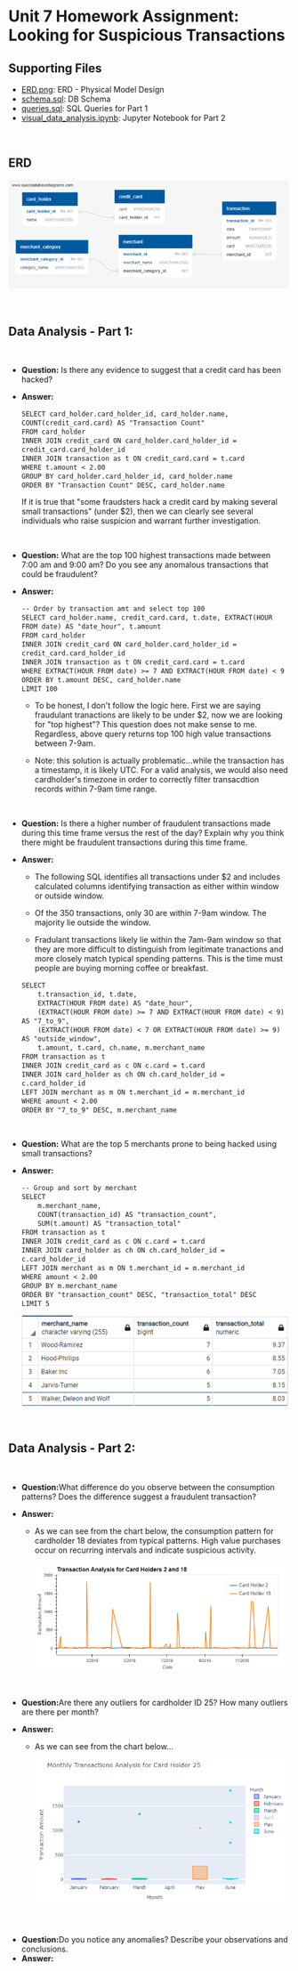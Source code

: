 # Unit 7 Homework Assignment: Looking for Suspicious Transactions

## Supporting Files
* [ERD.png](./ERD.png): ERD - Physical Model Design
* [schema.sql](./schema.sql): DB Schema
* [queries.sql](./queries.sql): SQL Queries for Part 1
* [visual_data_analysis.ipynb](./visual_data_analysis.ipynb): Jupyter Notebook for Part 2

<br>

## ERD

![Top 5 merchants](ERD.png)

<br>

## Data Analysis - Part 1:

<br>

* <strong>Question:</strong> Is there any evidence to suggest that a credit card has been hacked?
* <strong>Answer:</strong>

    ```
    SELECT card_holder.card_holder_id, card_holder.name, COUNT(credit_card.card) AS "Transaction Count"
    FROM card_holder
    INNER JOIN credit_card ON card_holder.card_holder_id = credit_card.card_holder_id
    INNER JOIN transaction as t ON credit_card.card = t.card
    WHERE t.amount < 2.00
    GROUP BY card_holder.card_holder_id, card_holder.name
    ORDER BY "Transaction Count" DESC, card_holder.name
    ```

    If it is true that "some fraudsters hack a credit card by making several small transactions" (under $2), then we can clearly see several individuals who raise suspicion and warrant further investigation.

<br>

* <strong>Question:</strong> What are the top 100 highest transactions made between 7:00 am and 9:00 am? Do you see any anomalous transactions that could be fraudulent?
* <strong>Answer:</strong>

    ```
    -- Order by transaction amt and select top 100
    SELECT card_holder.name, credit_card.card, t.date, EXTRACT(HOUR FROM date) AS "date_hour", t.amount
    FROM card_holder
    INNER JOIN credit_card ON card_holder.card_holder_id = credit_card.card_holder_id
    INNER JOIN transaction as t ON credit_card.card = t.card
    WHERE EXTRACT(HOUR FROM date) >= 7 AND EXTRACT(HOUR FROM date) < 9
    ORDER BY t.amount DESC, card_holder.name
    LIMIT 100
    ```

    * To be honest, I don't follow the logic here. First we are saying fraudulant tranactions are likely to be under $2, now we are looking for "top highest"? This question does not make sense to me. Regardless, above query returns top 100 high value transactions between 7-9am.

    * Note: this solution is actually problematic...while the transaction has a timestamp, it is likely UTC. For a valid analysis, we would also need cardholder's timezone in order to correctly filter transacdtion records within 7-9am time range.


<br>

* <strong>Question:</strong> Is there a higher number of fraudulent transactions made during this time frame versus the rest of the day? Explain why you think there might be fraudulent transactions during this time frame.
* <strong>Answer:</strong>

    * The following SQL identifies all transactions under $2 and includes calculated columns identifying transaction as either within window or outside window.

    * Of the 350 transactions, only 30 are within 7-9am window. The majority lie outside the window.

    * Fradulant transactions likely lie within the 7am-9am window so that they are more difficult to distinguish from legitimate tranactions and more closely match typical spending patterns. This is the time must people are buying morning coffee or breakfast.

    ```
    SELECT 
        t.transaction_id, t.date, 
        EXTRACT(HOUR FROM date) AS "date_hour", 
        (EXTRACT(HOUR FROM date) >= 7 AND EXTRACT(HOUR FROM date) < 9) AS "7_to_9",
        (EXTRACT(HOUR FROM date) < 7 OR EXTRACT(HOUR FROM date) >= 9) AS "outside_window",
        t.amount, t.card, ch.name, m.merchant_name	
    FROM transaction as t
    INNER JOIN credit_card as c ON c.card = t.card
    INNER JOIN card_holder as ch ON ch.card_holder_id = c.card_holder_id
    LEFT JOIN merchant as m ON t.merchant_id = m.merchant_id
    WHERE amount < 2.00
    ORDER BY "7_to_9" DESC, m.merchant_name
    ```
<br>

* <strong>Question:</strong> What are the top 5 merchants prone to being hacked using small transactions?
* <strong>Answer:</strong>

    ```
    -- Group and sort by merchant
    SELECT 
        m.merchant_name, 
        COUNT(transaction_id) AS "transaction_count", 
        SUM(t.amount) AS "transaction_total"
    FROM transaction as t
    INNER JOIN credit_card as c ON c.card = t.card
    INNER JOIN card_holder as ch ON ch.card_holder_id = c.card_holder_id
    LEFT JOIN merchant as m ON t.merchant_id = m.merchant_id
    WHERE amount < 2.00
    GROUP BY m.merchant_name
    ORDER BY "transaction_count" DESC, "transaction_total" DESC
    LIMIT 5
    ```

    ![Top 5 merchants](Images/top_5_merchants.png)

<br>

## Data Analysis - Part 2:

<br>

* <strong>Question:</strong>What difference do you observe between the consumption patterns? Does the difference suggest a fraudulent transaction?
* <strong>Answer:</strong>

    * As we can see from the chart below, the consumption pattern for cardholder 18 deviates from typical patterns. High value purchases occur on recurring intervals and indicate suspicious activity.

        ![Cardholders](Images/cardholders_2_18.png)

<br>

* <strong>Question:</strong>Are there any outliers for cardholder ID 25? How many outliers are there per month?
* <strong>Answer:</strong>

    * As we can see from the chart below...

        ![Cardholders](Images/cardholder_25.png)


<br>

* <strong>Question:</strong>Do you notice any anomalies? Describe your observations and conclusions.
* <strong>Answer:</strong>